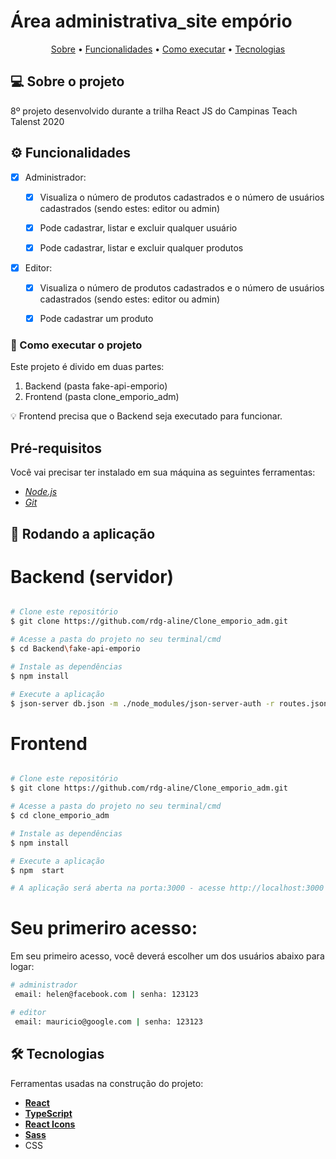 # Área administrativa_site empório 

<p align="center">
 <a href="#-sobre-o-projeto">Sobre</a> •
 <a href="#-funcionalidades">Funcionalidades</a> •
 <a href="#-como-executar-o-projeto">Como executar</a> • 
 <a href="#-tecnologias">Tecnologias</a> 
</p>


## 💻 Sobre o projeto
8º projeto desenvolvido durante a trilha React JS do Campinas Teach Talenst 2020


## ⚙️ Funcionalidades
- [x] Administrador:
  - [x] Visualiza o número de produtos cadastrados e o número de usuários cadastrados (sendo estes: editor ou admin)
  - [x] Pode cadastrar, listar  e excluir qualquer usuário
  - [x] Pode cadastrar, listar  e excluir qualquer produtos
   

- [x] Editor:
  - [x] Visualiza o número de produtos cadastrados e o número de usuários cadastrados (sendo estes: editor ou admin)
  - [x] Pode cadastrar um produto


### 🚀 Como executar o projeto

Este projeto é divido em duas partes:
1. Backend (pasta fake-api-emporio) 
2. Frontend (pasta clone_emporio_adm)

💡 Frontend  precisa que o Backend seja executado para funcionar.

## Pré-requisitos

Você vai precisar ter instalado em sua máquina as seguintes ferramentas:

-  *[Node.js](https://nodejs.org/en/)*
-  *[Git](https://git-scm.com)*



## 🧭 Rodando a aplicação 
#   Backend (servidor)
```bash

# Clone este repositório
$ git clone https://github.com/rdg-aline/Clone_emporio_adm.git

# Acesse a pasta do projeto no seu terminal/cmd
$ cd Backend\fake-api-emporio

# Instale as dependências
$ npm install

# Execute a aplicação
$ json-server db.json -m ./node_modules/json-server-auth -r routes.json --port 4000
```


#  Frontend 
```bash

# Clone este repositório
$ git clone https://github.com/rdg-aline/Clone_emporio_adm.git

# Acesse a pasta do projeto no seu terminal/cmd
$ cd clone_emporio_adm

# Instale as dependências
$ npm install

# Execute a aplicação
$ npm  start

# A aplicação será aberta na porta:3000 - acesse http://localhost:3000

```

#  Seu primeriro acesso:

Em seu primeiro acesso, você deverá escolher um dos usuários abaixo para logar:

```bash
# administrador
 email: helen@facebook.com | senha: 123123

# editor
 email: mauricio@google.com | senha: 123123
```

## 🛠 Tecnologias

Ferramentas  usadas na construção do projeto:

-  **[React](https://reactjs.org/)**
-  **[TypeScript](https://www.typescriptlang.org/)**
-  **[React Icons](https://react-icons.github.io/react-icons/)**
-  **[Sass](https://sass-lang.com/)**
-  CSS
